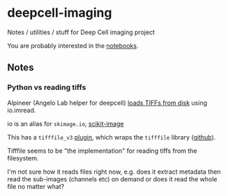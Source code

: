 # deepcell-imaging
Notes / utilities / stuff for Deep Cell imaging project

You are probably interested in the [notebooks](notebooks).

## Notes

### Python vs reading tiffs

Alpineer (Angelo Lab helper for deepcell) [loads TIFFs from disk](https://github.com/angelolab/alpineer/blob/4e1bb1a0f96876f7ee8bdba4ec8bdf1b826e740f/src/alpineer/load_utils.py#L177) using io.imread.

io is an alias for `skimage.io`, [scikit-image](https://scikit-image.org/)

This has a `tifffile_v3` [plugin](https://imageio.readthedocs.io/en/stable/_autosummary/imageio.plugins.tifffile_v3.html), which wraps the `tifffile` library ([github](https://github.com/cgohlke/tifffile)).

Tifffile seems to be "the implementation" for reading tiffs from the filesystem.

I'm not sure how it reads files right now, e.g. does it extract metadata then read the sub-images (channels etc) on demand or does it read the whole file no matter what?
